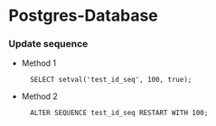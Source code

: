 # Postgres-Database

### Update sequence

- Method 1

        SELECT setval('test_id_seq', 100, true);

- Method 2

        ALTER SEQUENCE test_id_seq RESTART WITH 100;
